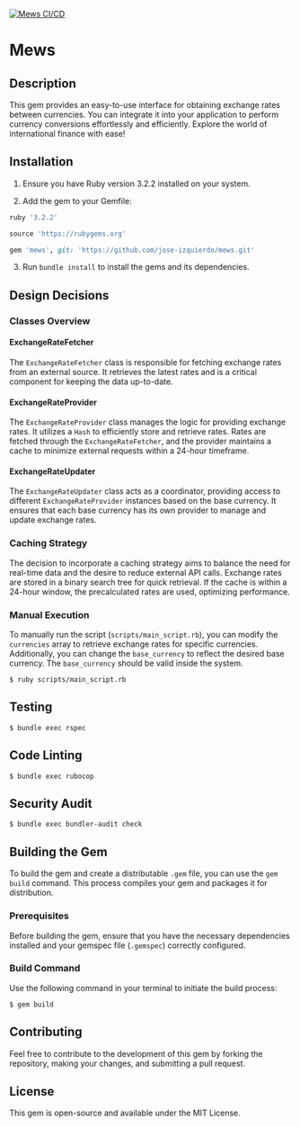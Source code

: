 [![Mews CI/CD](https://github.com/jose-izquierdo/mews/actions/workflows/main.yml/badge.svg?branch=master)](https://github.com/jose-izquierdo/mews/actions/workflows/main.yml)

# Mews

## Description

This gem provides an easy-to-use interface for obtaining exchange rates between currencies.
You can integrate it into your application to perform currency conversions effortlessly and efficiently.
Explore the world of international finance with ease!

## Installation

1. Ensure you have Ruby version 3.2.2 installed on your system.

2. Add the gem to your Gemfile:

```ruby
ruby '3.2.2'

source 'https://rubygems.org'

gem 'mews', git: 'https://github.com/jose-izquierdo/mews.git'
```

3. Run `bundle install` to install the gems and its dependencies.

## Design Decisions

### Classes Overview

#### ExchangeRateFetcher
The `ExchangeRateFetcher` class is responsible for fetching exchange rates from an external source. It retrieves the latest rates and is a critical component for keeping the data up-to-date.

#### ExchangeRateProvider
The `ExchangeRateProvider` class manages the logic for providing exchange rates. It utilizes a `Hash` to efficiently store and retrieve rates. Rates are fetched through the `ExchangeRateFetcher`, and the provider maintains a cache to minimize external requests within a 24-hour timeframe.

#### ExchangeRateUpdater
The `ExchangeRateUpdater` class acts as a coordinator, providing access to different `ExchangeRateProvider` instances based on the base currency. It ensures that each base currency has its own provider to manage and update exchange rates.

### Caching Strategy

The decision to incorporate a caching strategy aims to balance the need for real-time data and the desire to reduce external API calls. Exchange rates are stored in a binary search tree for quick retrieval. If the cache is within a 24-hour window, the precalculated rates are used, optimizing performance.

### Manual Execution

To manually run the script (`scripts/main_script.rb`), you can modify the `currencies` array to retrieve exchange rates for specific currencies. Additionally, you can change the `base_currency` to reflect the desired base currency. The `base_currency` should be valid inside the system. 

```console
$ ruby scripts/main_script.rb   
```

## Testing
```console
$ bundle exec rspec
```

## Code Linting
```console
$ bundle exec rubocop
```

## Security Audit
```console
$ bundle exec bundler-audit check
```

## Building the Gem

To build the gem and create a distributable `.gem` file, you can use the `gem build` command. This process compiles your gem and packages it for distribution.

### Prerequisites

Before building the gem, ensure that you have the necessary dependencies installed and your gemspec file (`.gemspec`) correctly configured.

### Build Command

Use the following command in your terminal to initiate the build process:

```console
$ gem build
```

## Contributing
Feel free to contribute to the development of this gem by forking the repository, making your changes, and submitting a pull request.

## License
This gem is open-source and available under the MIT License.
